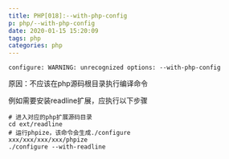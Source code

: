 ```yaml
---
title: PHP[018]:--with-php-config
p: php/--with-php-config
date: 2020-01-15 15:20:09
tags: php
categories: php 
---
```


```
configure: WARNING: unrecognized options: --with-php-config
```

原因：不应该在php源码根目录执行编译命令

例如需要安装readline扩展，应执行以下步骤

```
# 进入对应的php扩展源码目录
cd ext/readline
# 运行phpize，该命令会生成./configure
xxx/xxx/xxx/xxx/phpize
./configure --with-readline
```